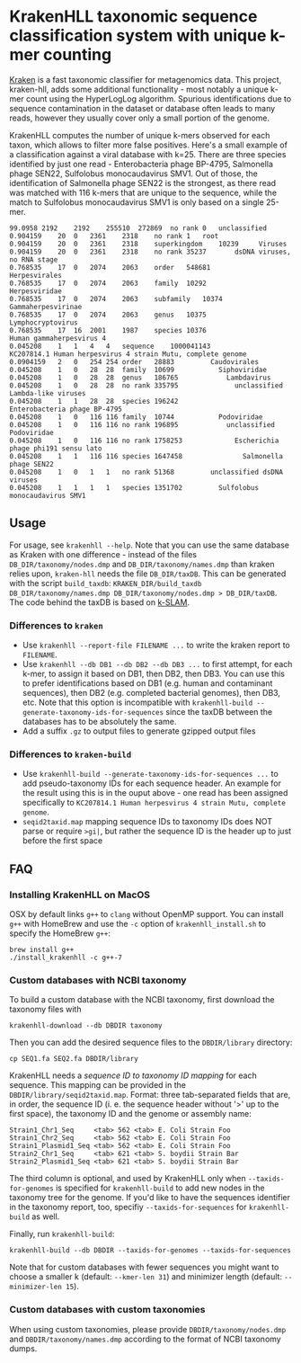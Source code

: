 KrakenHLL taxonomic sequence classification system with unique k-mer counting
===============================================

[Kraken](https://github.com/DerrickWood/kraken) is a fast taxonomic classifier for metagenomics data. This project, kraken-hll, adds some additional functionality - most notably a unique k-mer count using the HyperLogLog algorithm. Spurious identifications due to sequence contamination in the dataset or database often leads to many reads, however they usually cover only a small portion of the genome. 

KrakenHLL computes the number of unique k-mers observed for each taxon, which allows to filter more false positives.  Here's a small example of a classification against a viral database with k=25. There are three species identified by just one read - Enterobacteria phage BP-4795, Salmonella phage SEN22, Sulfolobus monocaudavirus SMV1. Out of those, the identification of Salmonella phage SEN22 is the strongest, as there read was matched with 116 k-mers that are unique to the sequence, while the match to Sulfolobus monocaudavirus SMV1 is only based on a single 25-mer.

```
99.0958 2192    2192    255510  272869  no rank 0   unclassified
0.904159    20  0   2361    2318    no rank 1   root
0.904159    20  0   2361    2318    superkingdom    10239     Viruses
0.904159    20  0   2361    2318    no rank 35237       dsDNA viruses, no RNA stage
0.768535    17  0   2074    2063    order   548681        Herpesvirales
0.768535    17  0   2074    2063    family  10292           Herpesviridae
0.768535    17  0   2074    2063    subfamily   10374             Gammaherpesvirinae
0.768535    17  0   2074    2063    genus   10375               Lymphocryptovirus
0.768535    17  16  2001    1987    species 10376                 Human gammaherpesvirus 4
0.045208    1   1   4   4   sequence    1000041143                  KC207814.1 Human herpesvirus 4 strain Mutu, complete genome
0.0904159   2   0   254 254 order   28883         Caudovirales
0.045208    1   0   28  28  family  10699           Siphoviridae
0.045208    1   0   28  28  genus   186765            Lambdavirus
0.045208    1   0   28  28  no rank 335795              unclassified Lambda-like viruses
0.045208    1   1   28  28  species 196242                Enterobacteria phage BP-4795
0.045208    1   0   116 116 family  10744           Podoviridae
0.045208    1   0   116 116 no rank 196895            unclassified Podoviridae
0.045208    1   0   116 116 no rank 1758253             Escherichia phage phi191 sensu lato
0.045208    1   1   116 116 species 1647458               Salmonella phage SEN22
0.045208    1   0   1   1   no rank 51368         unclassified dsDNA viruses
0.045208    1   1   1   1   species 1351702         Sulfolobus monocaudavirus SMV1
```

## Usage

For usage, see `krakenhll --help`. Note that you can use the same database as Kraken with one difference - instead of the files `DB_DIR/taxonomy/nodes.dmp` and `DB_DIR/taxonomy/names.dmp` than kraken relies upon, `kraken-hll` needs the file `DB_DIR/taxDB`. This can be generated with the script `build_taxdb`: `KRAKEN_DIR/build_taxdb DB_DIR/taxonomy/names.dmp DB_DIR/taxonomy/nodes.dmp > DB_DIR/taxDB`. The code behind the taxDB is based on [k-SLAM](https://github.com/aindj/k-SLAM).

### Differences to `kraken`
 - Use `krakenhll --report-file FILENAME ...` to write the kraken report to `FILENAME`.
 - Use `krakenhll --db DB1 --db DB2 --db DB3 ...` to first attempt, for each k-mer, to assign it based on DB1, then DB2, then DB3. You can use this to prefer identifications based on DB1 (e.g. human and contaminant sequences), then DB2 (e.g. completed bacterial genomes), then DB3, etc. Note that this option is incompatible with `krakenhll-build --generate-taxonomy-ids-for-sequences` since the taxDB between the databases has to be absolutely the same.
 - Add a suffix `.gz` to output files to generate gzipped output files

### Differences to `kraken-build`
 - Use `krakenhll-build --generate-taxonomy-ids-for-sequences ...` to add pseudo-taxonomy IDs for each sequence header. An example for the result using this is in the ouput above - one read has been assigned specifically to `KC207814.1 Human herpesvirus 4 strain Mutu, complete genome`.
 - `seqid2taxid.map` mapping sequence IDs to taxonomy IDs does NOT parse or require `>gi|`, but rather the sequence ID is the header up to just before the first space
 
 ## FAQ
 
 ### Installing KrakenHLL on MacOS
OSX by default links `g++` to `clang` without OpenMP support. You can install `g++` with HomeBrew and use the `-c` option of `krakenhll_install.sh` to specify the HomeBrew `g++`: 
``` 
brew install g++
./install_krakenhll -c g++-7
```

### Custom databases with NCBI taxonomy
To build a custom database with the NCBI taxonomy, first download the taxonomy files with
```
krakenhll-download --db DBDIR taxonomy
```
Then you can add the desired sequence files to the `DBDIR/library` directory:
```
cp SEQ1.fa SEQ2.fa DBDIR/library
```
KrakenHLL needs a _sequence ID to taxonomy ID mapping_ for each sequence. This mapping can be provided in the `DBDIR/library/seqid2taxid.map`. Format: three tab-separated fields that are, in order, the sequence ID (i. e. the sequence header without '>' up to the first space), the taxonomy ID and the genome or assembly name:
```
Strain1_Chr1_Seq     <tab> 562 <tab> E. Coli Strain Foo
Strain1_Chr2_Seq     <tab> 562 <tab> E. Coli Strain Foo
Strain1_Plasmid1_Seq <tab> 562 <tab> E. Coli Strain Foo
Strain2_Chr1_Seq     <tab> 621 <tab> S. boydii Strain Bar
Strain2_Plasmid1_Seq <tab> 621 <tab> S. boydii Strain Bar
```
The third column is optional, and used by KrakenHLL only when `--taxids-for-genomes` is specified for `krakenhll-build` to add new nodes in the taxonomy tree for the genome. If you'd like to have the sequences identifier in the taxonomy report, too, specifiy `--taxids-for-sequences` for `krakenhll-build` as well.

Finally, run `krakenhll-build`:
```
krakenhll-build --db DBDIR --taxids-for-genomes --taxids-for-sequences
```

Note that for custom databases with fewer sequences you might want to choose a smaller k (default: `--kmer-len 31`) and minimizer length (default: `--minimizer-len 15`).

### Custom databases with custom taxonomies

When using custom taxonomies, please provide `DBDIR/taxonomy/nodes.dmp` and `DBDIR/taxonomy/names.dmp` according to the format of NCBI taxonomy dumps.

